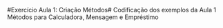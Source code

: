 #Exercício Aula 1: Criação Métodos#
Codificação dos exemplos da Aula 1 Métodos para Calculadora, Mensagem e Empréstimo
